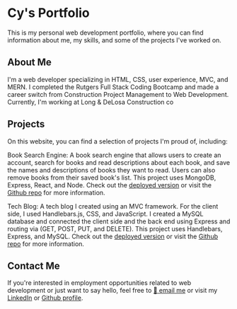 # Cy's Portfolio


This is my personal web development portfolio, where you can find information about me, my 
skills, and some of the projects I've worked on.

## About Me 


I'm a web developer specializing in HTML, CSS, user experience, MVC, and MERN. I completed the Rutgers 
Full Stack Coding Bootcamp and made a career switch from Construction Project Management to Web Development. 
Currently, I'm working at Long & DeLosa Construction co

## Projects

On this website, you can find a selection of projects I'm proud of, including:


Book Search Engine: A book search engine that allows users to create an account, search for books and read 
descriptions about each book, and save the names and descriptions of books they want to read. Users can also 
remove books from their saved book's list. This project uses MongoDB, Express, React, and Node. Check out the 
[deployed version](https://book-search-engine-8.herokuapp.com) or visit the [Github repo](https://github.com/cykj40/book-search-engine) for more information.

 

Tech Blog: A tech blog I created using an MVC framework. For the client side, I used Handlebars.js, CSS, and 
JavaScript. I created a MySQL database and connected the client side and the back end using Express and routing 
via (GET, POST, PUT, and DELETE). This project uses Handlebars, Express, and MySQL. Check out the [deployed version](https://tech-blog-888.herokuapp.com) 
or visit the [Github repo](https://github.com/cykj40/tech-blog) for more information.


## Contact Me


If you're interested in employment opportunities related to web development or just want to say hello, feel free to 
[📧 email me](mailto:cyrusk81@gmail.com) or visit my [LinkedIn](https://www.linkedin.com/in/cyrus-jalili-khiabani-44605b163) or [Github profile](https://www.github.com/cykj40).

